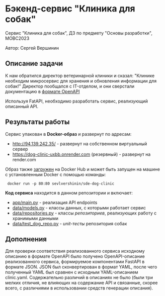 # Бэкенд-сервис "Клиника для собак" 
Сервис "Клиника для собак", ДЗ по предмету "Основы разработки", МОВС2023

Автор: Сергей Вершинин

## Описание задачи
К нам обратился директор ветеринарной клиники и сказал: "Клинике необходим микросервис для 
хранения и обновления информации для собак!" Директор пообщался с IT-отделом, и они сверстали 
документацию в [формате OpenAPI](https://github.com/SeVlVershinin/sde-dog-clinic/blob/main/clinic.yaml)

Используя FatAPI, необходимо разработать сервис, реализующий описанный API.

## Результаты работы

Сервис упакован в **Docker-образ** и развернут по адресам: 
- http://94.139.242.35/ - развернут на собственном виртуальный сервер
- https://dog-clinic-uxbb.onrender.com (резервный) - развернут на render.com

Образ также [загружен](https://hub.docker.com/repository/docker/sevlvershinin/sde-dog-clinic/general) на Docker Hub
и может быть запущен на машине с установленным Docker c помощью команды:
```
 docker run -p 80:80 sevlvershinin/sde-dog-clinic
```

**Код сервиса** находится в данном репозитории и включает: 
- [app/main.py](https://github.com/SeVlVershinin/sde-dog-clinic/blob/main/app/main.py) - реализация API endpoints
- [data/models.py](https://github.com/SeVlVershinin/sde-dog-clinic/blob/main/data/models.py) - классы данных, с которыми работает сервис
- [data/repositories.py](https://github.com/SeVlVershinin/sde-dog-clinic/blob/main/data/repositories.py) - классы *репозиториев*, реализующих работу с хранимыми данными
- [data/test_dog_repo.py](https://github.com/SeVlVershinin/sde-dog-clinic/blob/main/data/test_dog_repo.py) - *unit-тесты* репозитория собак

## Дополнения
Для проверки соответствия реализованного сервиса исходному описанию в формате OpenAPI было получено OpenAPI-описание реализованного сервиса, 
формируемое компонентами FastAPI в формате JSON. JSON был сконвертирован в формат YAML, после чего полученный YAML был сравнен с 
исходным YAML-описанием clinic.yaml. Содержательно различий в описаниях не было (были три мелких отличия, не влияющих на содержание API и 
связанные, скорее всего, с различиями в использовании средств генерации описания).




